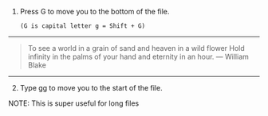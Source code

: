   1. Press  G  to move you to the bottom of the file.
  
         (G is capital letter g = Shift + G)
  
  ---
  
> To see a world in a grain of sand and heaven in a wild flower
Hold infinity in the palms of your hand and eternity in an hour.
— William Blake
 
  
  ---
  
  2.  Type  gg  to move you to the start of the file.
  
NOTE: This is super useful for long files